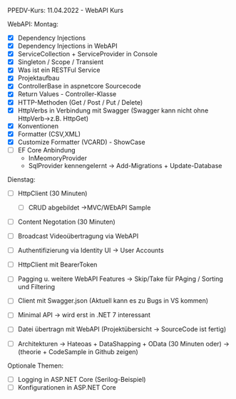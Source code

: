 PPEDV-Kurs: 11.04.2022 - WebAPI Kurs 


WebAPI:
Montag:
- [x] Dependency Injections 
- [x] Dependency Injections in WebAPI
- [x] ServiceCollection + ServiceProvider in Console 
- [x] Singleton / Scope / Transient  
- [x] Was ist ein RESTFul Service
- [x] Projektaufbau 
- [x] ControllerBase in aspnetcore Sourcecode
- [x] Return Values - Controller-Klasse
- [x] HTTP-Methoden (Get / Post / Put / Delete)
- [x] HttpVerbs in Verbindung mit Swagger (Swagger kann nicht ohne HttpVerb->z.B. HttpGet)
- [x] Konventionen
- [x] Formatter (CSV,XML)
- [x] Customize Formatter (VCARD) - ShowCase 
- [ ] EF Core Anbindung 
	- InMeomoryProvider
	- SqlProvider kennengelernt -> Add-Migrations + Update-Database


Dienstag:

- [ ] HttpClient (30 Minuten)
	- [ ] CRUD abgebildet ->MVC/WEbAPI Sample
- [ ] Content Negotation (30 Minuten)
- [ ] Broadcast Videoübertragung via WebAPI
- [ ] Authentifizierung via Identity UI -> User Accounts
- [ ] HttpClient mit BearerToken
- [ ] Pagging u. weitere WebAPI Features -> Skip/Take für PAging / Sorting und Filtering
- [ ] Client mit Swagger.json (Aktuell kann es zu Bugs in VS kommen)
- [ ] Minimal API -> wird erst in .NET 7 interessant
- [ ] Datei übertragn mit WebAPI (Projektübersicht -> SourceCode ist fertig)
- [ ] Architekturen -> Hateoas + DataShapping + OData (30 Minuten oder)  -> (theorie + CodeSample in Github zeigen)




Optionale Themen:
- [ ] Logging in ASP.NET Core (Serilog-Beispiel)
- [ ] Konfigurationen in ASP.NET Core 
